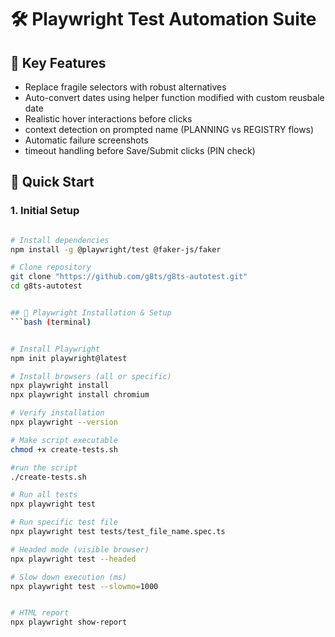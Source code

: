 # 🛠️ Playwright Test Automation Suite

## 🎯 Key Features
-  Replace fragile selectors with robust alternatives
-  Auto-convert dates using  helper function modified with custom reusbale date
-  Realistic hover interactions before clicks
-  context detection on prompted name (PLANNING vs REGISTRY flows)
-  Automatic failure screenshots
-  timeout handling before Save/Submit clicks (PIN check)

## 🚀 Quick Start

### 1. Initial Setup

```bash (terminal)

# Install dependencies
npm install -g @playwright/test @faker-js/faker

# Clone repository
git clone "https://github.com/g8ts/g8ts-autotest.git"
cd g8ts-autotest


## 🔧 Playwright Installation & Setup
```bash (terminal)


# Install Playwright
npm init playwright@latest

# Install browsers (all or specific)
npx playwright install
npx playwright install chromium

# Verify installation
npx playwright --version

# Make script executable
chmod +x create-tests.sh

#run the script 
./create-tests.sh

# Run all tests
npx playwright test

# Run specific test file
npx playwright test tests/test_file_name.spec.ts

# Headed mode (visible browser)
npx playwright test --headed

# Slow down execution (ms)
npx playwright test --slowmo=1000


# HTML report
npx playwright show-report


